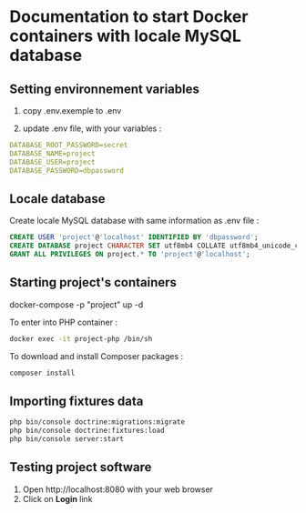 # Documentation to start Docker containers with locale MySQL database


## Setting environnement variables

1. copy .env.exemple to .env

2. update .env file, with your variables :

```yaml
DATABASE_ROOT_PASSWORD=secret
DATABASE_NAME=project
DATABASE_USER=project
DATABASE_PASSWORD=dbpassword
```



## Locale database

Create locale MySQL database
with same information as .env file :

```sql
CREATE USER 'project'@'localhost' IDENTIFIED BY 'dbpassword';
CREATE DATABASE project CHARACTER SET utf8mb4 COLLATE utf8mb4_unicode_ci;
GRANT ALL PRIVILEGES ON project.* TO 'project'@'localhost';
```




## Starting project's containers

docker-compose -p "project" up -d

To enter into PHP container : 
```sh
docker exec -it project-php /bin/sh
```

To download and install Composer packages : 
```sh
composer install

```




## Importing fixtures data 

```bash
php bin/console doctrine:migrations:migrate
php bin/console doctrine:fixtures:load
php bin/console server:start
```





## Testing project software

1. Open http://localhost:8080 with your web browser
2. Click on **Login** link



